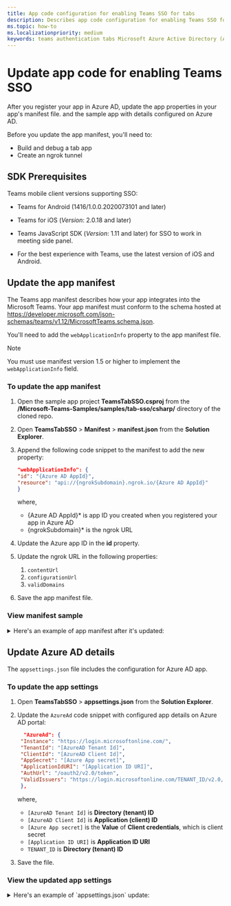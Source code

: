 ```yaml
---
title: App code configuration for enabling Teams SSO for tabs
description: Describes app code configuration for enabling Teams SSO for tabs
ms.topic: how-to
ms.localizationpriority: medium
keywords: teams authentication tabs Microsoft Azure Active Directory (Azure AD) Graph API
---
```

# Update app code for enabling Teams SSO

After you register your app in Azure AD, update the app properties in your app's manifest file.
and the sample app with details configured on Azure AD.

Before you update the app manifest, you'll need to:

- Build and debug a tab app
- Create an ngrok tunnel

## SDK Prerequisites

Teams mobile client versions supporting SSO:

- Teams for Android (1416/1.0.0.2020073101 and later)

- Teams for iOS (_Version_: 2.0.18 and later)  

- Teams JavaScript SDK (_Version_: 1.11 and later) for SSO to work in meeting side panel.

- For the best experience with Teams, use the latest version of iOS and Android.

## Update the app manifest

The Teams app manifest describes how your app integrates into the Microsoft Teams. Your app manifest must conform to the schema hosted at https://developer.microsoft.com/json-schemas/teams/v1.12/MicrosoftTeams.schema.json.

You'll need to add the `webApplicationInfo` property to the app manifest file.

> [!NOTE]
> You must use manifest version 1.5 or higher to implement the `webApplicationInfo` field.

### To update the app manifest

1. Open the sample app project **TeamsTabSSO.csproj** from the **/Microsoft-Teams-Samples/samples/tab-sso/csharp/** directory of the cloned repo.
2. Open **TeamsTabSSO** > **Manifest** > **manifest.json** from the **Solution Explorer**.
3. Append the following code snippet to the manifest to add the new property:

    ```json
    "webApplicationInfo": {
    "id": "{Azure AD AppId}",
    "resource": "api://{ngrokSubdomain}.ngrok.io/{Azure AD AppId}"
    }
    ```

    where,
    - {Azure AD AppId}* is app ID you created when you registered your app in Azure AD
    - {ngrokSubdomain}* is the ngrok URL

4. Update the Azure app ID in the **id** property.
5. Update the ngrok URL in the following properties:
   1. `contentUrl`
   2. `configurationUrl`
   3. `validDomains`
6. Save the app manifest file.

### View manifest sample

<details>
<summary>Here's an example of app manifest after it's updated:</summary>

```json
{
  "$schema": "https://developer.microsoft.com/json-schemas/teams/v1.11/MicrosoftTeams.schema.json",
  "manifestVersion": "1.11",
  "version": "1.0.0",
  "id": "bccfbe67-e08b-4ec1-a7fd-e0aaf41a097c",
  "packageName": "com.contoso.teamsauthsso",
  "developer": {
    "name": "Microsoft",
    "websiteUrl": "https://www.microsoft.com",
    "privacyUrl": "https://www.microsoft.com/privacy",
    "termsOfUseUrl": "https://www.microsoft.com/termsofuse"
  },
  "name": {
    "short": "Teams Auth SSO",
    "full": "Teams Auth SSO"
  },
  "description": {
    "short": "Teams Auth SSO app",
    "full": "The Teams Auth SSO app"
  },
  "icons": {
    "outline": "outline.png",
    "color": "color.png"
  },
  "accentColor": "#60A18E",
  "staticTabs": [
    {
      "entityId": "auth",
      "name": "Auth",
      "contentUrl": "https://23c3-103-50-148-128.ngrok.io/Home/Index",
      "scopes": [ "personal" ]
    }
  ],
  "configurableTabs": [
    {
      "configurationUrl": "https://23c3-103-50-148-128.ngrok.io/Home/Configure",
      "canUpdateConfiguration": true,
      "scopes": [
        "team"
      ]
    }
  ],
  "permissions": [ "identity", "messageTeamMembers" ],
  "validDomains": [
    "23c3-103-50-148-128.ngrok.io"
  ],
  "webApplicationInfo": {
    "id": "bccfbe67-e08b-4ec1-a7fd-e0aaf41a097c",
    "resource": "api://23c3-103-50-148-128.ngrok.io/bccfbe67-e08b-4ec1-a7fd-e0aaf41a097c"
  }
}
```
</details>

## Update Azure AD details

The `appsettings.json` file includes the configuration for Azure AD app.

### To update the app settings

1. Open **TeamsTabSSO** > **appsettings.json** from the **Solution Explorer**.
2. Update the `AzureAd` code snippet with configured app details on Azure AD portal:

   ```json
     "AzureAd": {
    "Instance": "https://login.microsoftonline.com/",
    "TenantId": "[AzureAD Tenant Id]",
    "ClientId": "[AzureAD Client Id]",
    "AppSecret": "[Azure App secret]",
    "ApplicationIdURI": "[Application ID URI]",
    "AuthUrl": "/oauth2/v2.0/token",
    "ValidIssuers": "https://login.microsoftonline.com/TENANT_ID/v2.0,https://sts.windows.net/TENANT_ID/"
    },
    ```
    where,
    - `[AzureAD Tenant Id]` is **Directory (tenant) ID**
    - `[AzureAD Client Id]` is **Application (client) ID**
    - `[Azure App secret]` is the **Value** of **Client credentials**, which is client secret
    - `[Application ID URI]` is **Application ID URI**
    - `TENANT_ID` is **Directory (tenant) ID**

3. Save the file.

### View the updated app settings

<details>
<summary>Here's an example of `appsettings.json` update:</summary>

This following sample details are configured in Azure AD:

:::image type="content" source="../../../assets/images/authentication/teams-sso-tabs/azure-app-overview.png" alt-text="Overview of app details on Azure AD portal":::

The authentication details from Azure AD are updated in `appsettings.json`:

```json
    "AzureAd": {
    "Instance": "https://login.microsoftonline.com/",
    "TenantId": "72f988bf-86f1-41af-91ab-2d7cd011db47",
    "ClientId": "bccfbe67-e08b-4ec1-a7fd-e0aaf41a097c",
    "AppSecret": "p-t7Q~wiGyaPdXcmn6E_XnQBmfANChRx5QtZG",
    "ApplicationIdURI": "api://bccfbe67-e08b-4ec1-a7fd-e0aaf41a097c",
    "AuthUrl": "/oauth2/v2.0/token",
    "ValidIssuers": "https://login.microsoftonline.com/72f988bf-86f1-41af-91ab-2d7cd011db47/v2.0,https://sts.windows.net/72f988bf-86f1-41af-91ab-2d7cd011db47/"
  },
```

</details>
